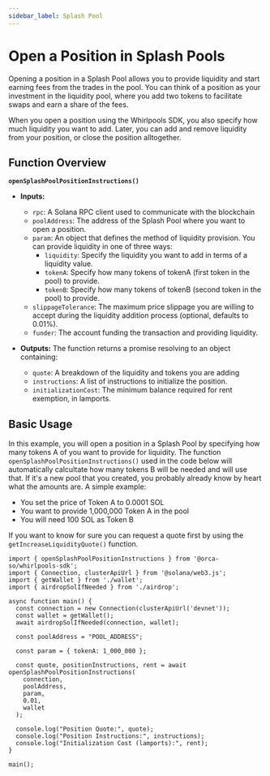 ```yaml
---
sidebar_label: Splash Pool
---
```


# Open a Position in Splash Pools
Opening a position in a Splash Pool allows you to provide liquidity and start earning fees from the trades in the pool. You can think of a position as your investment in the liquidity pool, where you add two tokens to facilitate swaps and earn a share of the fees.

When you open a position using the Whirlpools SDK, you also specify how much liquidity you want to add. Later, you can add and remove liquidity from your position, or close the position alltogether.

## Function Overview
**`openSplashPoolPositionInstructions()`**
- **Inputs:**
    - `rpc`: A Solana RPC client used to communicate with the blockchain
    - `poolAddress`: The address of the Splash Pool where you want to open a position.
    - `param`: An object that defines the method of liquidity provision. You can provide liquidity in one of three ways:
        - `liquidity`: Specify the liquidity you want to add in terms of a liquidity value.
        - `tokenA`: Specify how many tokens of tokenA (first token in the pool) to provide.
        - `tokenB`: Specify how many tokens of tokenB (second token in the pool) to provide.
    - `slippageTolerance`: The maximum price slippage you are willing to accept during the liquidity addition process (optional, defaults to 0.01%).
    - `funder`: The account funding the transaction and providing liquidity.
    
- **Outputs:** The function returns a promise resolving to an object containing:
    - `quote`: A breakdown of the liquidity and tokens you are adding
    - `instructions`: A list of instructions to initialize the position.
    - `initializationCost`: The minimum balance required for rent exemption, in lamports.

## Basic Usage

In this example, you will open a position in a Splash Pool by specifying how many tokens A of you want to provide for liquidity. The function `openSplashPoolPositionInstructions()` used in the code below will automatically calcultate how many tokens B will be needed and will use that. If it's a new pool that you created, you probably already know by heart what the amounts are. A simple example:
- You set the price of Token A to 0.0001 SOL
- You want to provide 1,000,000 Token A in the pool
- You will need 100 SOL as Token B

If you want to know for sure you can request a quote first by using the `getIncreaseLiquidityQuote()` function.

```tsx title="main.ts"
import { openSplashPoolPositionInstructions } from '@orca-so/whirlpools-sdk';
import { Connection, clusterApiUrl } from '@solana/web3.js';
import { getWallet } from './wallet';
import { airdropSolIfNeeded } from './airdrop';

async function main() {
  const connection = new Connection(clusterApiUrl('devnet'));
  const wallet = getWallet();
  await airdropSolIfNeeded(connection, wallet);

  const poolAddress = "POOL_ADDRESS";
  
  const param = { tokenA: 1_000_000 }; 
  
  const quote, positionInstructions, rent = await openSplashPoolPositionInstructions(
    connection,
    poolAddress,
    param, 
    0.01,
    wallet
  );

  console.log("Position Quote:", quote);
  console.log("Position Instructions:", instructions);
  console.log("Initialization Cost (lamports):", rent);
}

main();
```